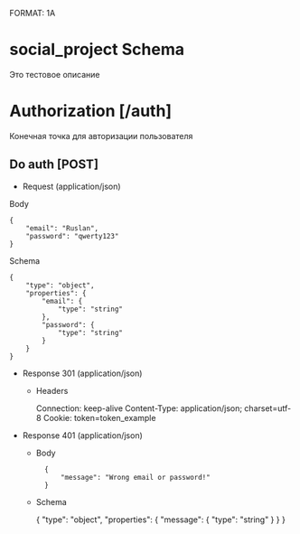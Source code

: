 FORMAT: 1A

# social_project Schema
Это тестовое описание

# Authorization [/auth]

Конечная точка для авторизации пользователя

## Do auth [POST]

+ Request (application/json)

Body

    {
        "email": "Ruslan",
        "password": "qwerty123"
    }

Schema

    {
        "type": "object",
        "properties": {
            "email": {
                "type": "string"
            },
            "password": {
                "type": "string"
            }
        }
    }

+ Response 301 (application/json)

    + Headers

        Connection: keep-alive
        Content-Type: application/json; charset=utf-8
        Cookie: token=token_example


+ Response 401 (application/json)

    + Body

            {
                "message": "Wrong email or password!"
            }

    + Schema

        {
            "type": "object",
            "properties": {
                "message": {
                    "type": "string"
                }
            }
        }
